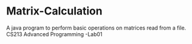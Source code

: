 # Matrix-Calculation
A java program to perform basic operations on matrices read from a file. CS213 Advanced Programming -Lab01

